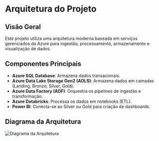 # Arquitetura do Projeto

## Visão Geral

Este projeto utiliza uma arquitetura moderna baseada em serviços gerenciados da Azure para ingestão, processamento, armazenamento e visualização de dados.

## Componentes Principais

- **Azure SQL Database**: Armazena dados transacionais.
- **Azure Data Lake Storage Gen2 (ADLS)**: Armazena dados em camadas (Landing, Bronze, Silver, Gold).
- **Azure Data Factory (ADF)**: Orquestra os pipelines de ingestão e transformação.
- **Azure Databricks**: Processa os dados em notebooks (ETL).
- **Power BI**: Conecta-se ao Silver ou Gold para criação de dashboards.

## Diagrama da Arquitetura

![Diagrama da Arquitetura](../assets/diagrama-arquitetura.png)
